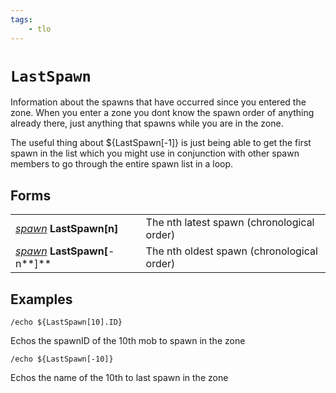 ```yaml
---
tags:
    - tlo
---
```


# `LastSpawn`

Information about the spawns that have occurred since you entered the zone. When you enter a zone you dont know the spawn order of anything already there, just anything that spawns while you are in the zone.

The useful thing about ${LastSpawn[-1]} is just being able to get the first spawn in the list which you might use in conjunction with other spawn members to go through the entire spawn list in a loop.

## Forms

|  |  |
| :--- | :--- |
| [_spawn_](../data-types/datatype-spawn.md) **LastSpawn[**n**]** | The nth latest spawn (chronological order) |
| [_spawn_](../data-types/datatype-spawn.md) **LastSpawn[**-n**]** | The nth oldest spawn (chronological order) |


## Examples

`/echo ${LastSpawn[10].ID}`

Echos the spawnID of the 10th mob to spawn in the zone

`/echo ${LastSpawn[-10]}`

Echos the name of the 10th to last spawn in the zone
